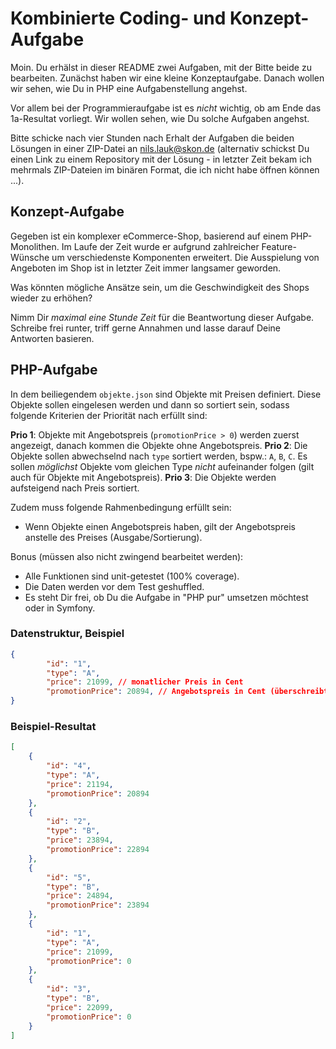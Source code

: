 # Kombinierte Coding- und Konzept-Aufgabe

Moin. Du erhälst in dieser README zwei Aufgaben, mit der Bitte beide zu bearbeiten. Zunächst haben wir eine kleine Konzeptaufgabe. Danach wollen wir sehen, wie Du in PHP eine Aufgabenstellung angehst.

Vor allem bei der Programmieraufgabe ist es *nicht* wichtig, ob am Ende das 1a-Resultat vorliegt. Wir wollen sehen, wie Du solche Aufgaben angehst.

Bitte schicke nach vier Stunden nach Erhalt der Aufgaben die beiden Lösungen in einer ZIP-Datei an nils.lauk@skon.de (alternativ schickst Du einen Link zu einem Repository mit der Lösung - in letzter Zeit bekam ich mehrmals ZIP-Dateien im binären Format, die ich nicht habe öffnen können ...).

## Konzept-Aufgabe

Gegeben ist ein komplexer eCommerce-Shop, basierend auf einem PHP-Monolithen. Im Laufe der Zeit wurde er aufgrund zahlreicher Feature-Wünsche um verschiedenste Komponenten erweitert. Die Ausspielung von Angeboten im Shop ist in letzter Zeit immer langsamer geworden.

Was könnten mögliche Ansätze sein, um die Geschwindigkeit des Shops wieder zu erhöhen?

Nimm Dir _maximal eine Stunde Zeit_ für die Beantwortung dieser Aufgabe. Schreibe frei runter, triff gerne Annahmen und lasse darauf Deine Antworten basieren.

## PHP-Aufgabe

In dem beiliegendem `objekte.json` sind Objekte mit Preisen definiert. Diese Objekte sollen eingelesen werden und dann so sortiert sein, sodass folgende Kriterien der Priorität nach erfüllt sind:

**Prio 1**: Objekte mit Angebotspreis (`promotionPrice > 0`) werden zuerst angezeigt, danach kommen die Objekte ohne Angebotspreis.
**Prio 2**: Die Objekte sollen abwechselnd nach `type` sortiert werden, bspw.: `A`, `B`, `C`.  Es sollen _möglichst_ Objekte vom gleichen Type _nicht_ aufeinander folgen (gilt auch für Objekte mit Angebotspreis).
**Prio 3**: Die Objekte werden aufsteigend nach Preis sortiert.

Zudem muss folgende Rahmenbedingung erfüllt sein:

- Wenn Objekte einen Angebotspreis haben, gilt der Angebotspreis anstelle des Preises (Ausgabe/Sortierung).

Bonus (müssen also nicht zwingend bearbeitet werden):

- Alle Funktionen sind unit-getestet (100% coverage).
- Die Daten werden vor dem Test geshuffled.
- Es steht Dir frei, ob Du die Aufgabe in "PHP pur" umsetzen möchtest oder in Symfony.

### Datenstruktur, Beispiel

```json
{
		"id": "1",
		"type": "A",
		"price": 21099, // monatlicher Preis in Cent
		"promotionPrice": 20894, // Angebotspreis in Cent (überschreibt monatlichen Preis)
}
```

### Beispiel-Resultat

```json
[
    {
		"id": "4",
		"type": "A",
		"price": 21194,
		"promotionPrice": 20894
	},
	{
		"id": "2",
		"type": "B",
		"price": 23894,
		"promotionPrice": 22894
	},
	{
		"id": "5",
		"type": "B",
		"price": 24894,
		"promotionPrice": 23894
	},
	{
		"id": "1",
		"type": "A",
		"price": 21099,
		"promotionPrice": 0
	},
	{
		"id": "3",
		"type": "B",
		"price": 22099,
		"promotionPrice": 0
	}
]
```